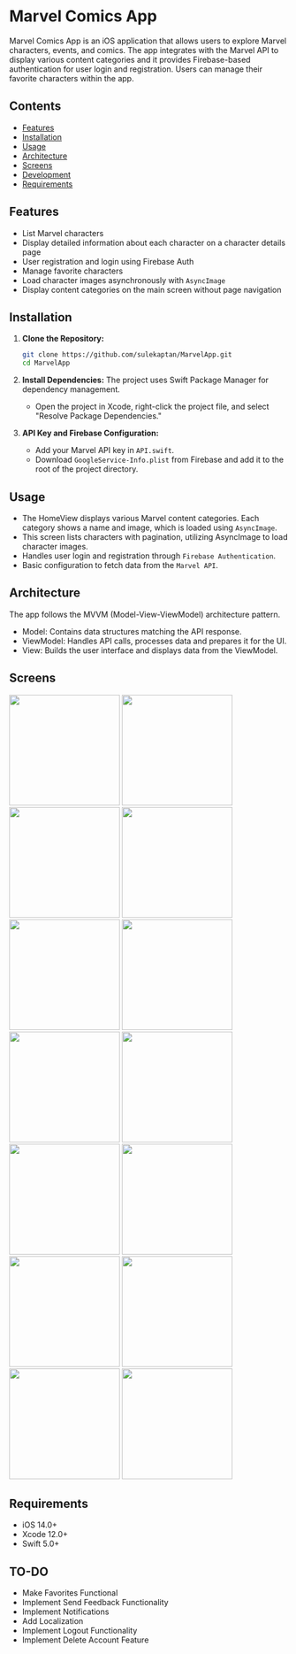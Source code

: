 # Marvel Comics App

Marvel Comics App is an iOS application that allows users to explore Marvel characters, events, and comics. The app integrates with the Marvel API to display various content categories and it provides Firebase-based authentication for user login and registration. Users can manage their favorite characters within the app.

## Contents

- [Features](#features)
- [Installation](#installation)
- [Usage](#usage)
- [Architecture](#architecture)
- [Screens](#screens)
- [Development](#development)
- [Requirements](#requirements)

## Features

- List Marvel characters
- Display detailed information about each character on a character details page
- User registration and login using Firebase Auth
- Manage favorite characters
- Load character images asynchronously with `AsyncImage`
- Display content categories on the main screen without page navigation

## Installation

1. **Clone the Repository:**
    ```bash
    git clone https://github.com/sulekaptan/MarvelApp.git
    cd MarvelApp
    ```

2. **Install Dependencies:**
   The project uses Swift Package Manager for dependency management.
   - Open the project in Xcode, right-click the project file, and select "Resolve Package Dependencies."

3. **API Key and Firebase Configuration:**
   - Add your Marvel API key in `API.swift`.
   - Download `GoogleService-Info.plist` from Firebase and add it to the root of the project directory.

## Usage

* The HomeView displays various Marvel content categories. Each category shows a name and image, which is loaded using `AsyncImage`.
* This screen lists characters with pagination, utilizing AsyncImage to load character images.
* Handles user login and registration through `Firebase Authentication`.
* Basic configuration to fetch data from the `Marvel API`.

## Architecture
The app follows the MVVM (Model-View-ViewModel) architecture pattern.
* Model: Contains data structures matching the API response.
* ViewModel: Handles API calls, processes data and prepares it for the UI.
* View: Builds the user interface and displays data from the ViewModel.

## Screens
<img width="200" src="https://github.com/user-attachments/assets/e6756c3c-7c82-4920-a3f0-3c8418346814">
<img width="200" src="https://github.com/user-attachments/assets/12547cad-b985-47eb-ac89-80b5bec21b9b">
<img width="200" src="https://github.com/user-attachments/assets/42e8d8d5-341a-4a24-9bbb-dfb210c64b26">
<img width="200" src="https://github.com/user-attachments/assets/898a9fa2-d4f3-4eb3-b0a8-4b905bb1d9cc">
<img width="200" src="https://github.com/user-attachments/assets/865a029e-0913-4c0c-a42a-71480c4988bf">
<img width="200" src="https://github.com/user-attachments/assets/63fba956-b697-45d2-b831-46b31ae616bb">
<img width="200"  src="https://github.com/user-attachments/assets/d0aefbe1-753a-4a36-b17b-34d0ca81a16d">
<img width="200" src="https://github.com/user-attachments/assets/f9fdc9a9-3767-4ff8-9f77-82ac19536512">
<img width="200" src="https://github.com/user-attachments/assets/ecc3e623-2663-4b22-89a8-f4995dc54c26">
<img width="200" src="https://github.com/user-attachments/assets/d7d95e58-e419-4ab6-a36a-ab8576082c25">
<img width="200" src="https://github.com/user-attachments/assets/74279dee-a9d0-468e-a081-e2acc7d762f1">
<img width="200" src="https://github.com/user-attachments/assets/a433af15-7edc-47e9-83e9-9aa6c8a1d6d6">
<img width="200" src="https://github.com/user-attachments/assets/0ce8f3a9-45aa-4b02-af37-397e9bfdbf07">
<img width="200" src="https://github.com/user-attachments/assets/2e054fa5-2a98-4164-bcd5-b9e5f90bf281">

## Requirements
* iOS 14.0+
* Xcode 12.0+
* Swift 5.0+

## TO-DO
* Make Favorites Functional
* Implement Send Feedback Functionality
* Implement Notifications
* Add Localization
* Implement Logout Functionality
* Implement Delete Account Feature
